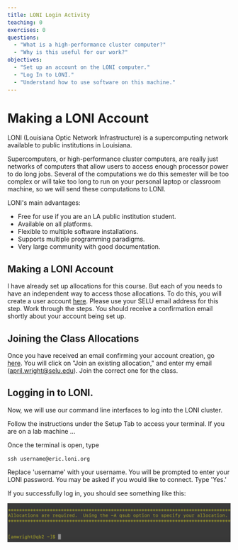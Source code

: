 ```yaml
---
title: LONI Login Activity
teaching: 0
exercises: 0
questions:
  - "What is a high-performance cluster computer?"
  - "Why is this useful for our work?"
objectives:
  - "Set up an account on the LONI computer."
  - "Log In to LONI."
  - "Understand how to use software on this machine."
---
```


# Making a LONI Account

LONI (Louisiana Optic Network Infrastructure) is a supercomputing network available to public institutions in Louisiana. 

Supercomputers, or high-performance cluster computers, are really just networks of computers that allow users to access enough processor power to do long jobs. Several of the computations we do this semester will be too complex or will take too long to run on your personal laptop or classroom machine, so we will send these computations to LONI.

LONI's main advantages:

* Free for use if you are an LA public institution student.
* Available on all platforms.
* Flexible to multiple software installations.
* Supports multiple programming paradigms.
* Very large community with good documentation.

## Making a LONI Account

I have already set up allocations for this course. But each of you needs to have an independent way to access those allocations. To do this, you will create a user account [here](https://allocations.loni.org/login_request.php). Please use your SELU email address for this step. Work through the steps. You should receive a confirmation email shortly about your account being set up. 

## Joining the Class Allocations

Once you have received an email confirming your account creation, go [here](https://allocations.loni.org/allocations.php?only_mach=Dell_Cluster). You will click on "Join an existing allocation," and enter my email (april.wright@selu.edu). Join the correct one for the class.

## Logging in to LONI.

Now, we will use our command line interfaces to log into the LONI cluster.

Follow the instructions under the Setup Tab to access your terminal. If you are on a lab machine ... 

Once the terminal is open, type 

```
ssh username@eric.loni.org
```

Replace 'username' with your username. You will be prompted to enter your LONI password. You may be asked if you would like to connect. Type 'Yes.'

If you successfully log in, you should see something like this:

![LONI Login Screen](../fig/LONI.png)
